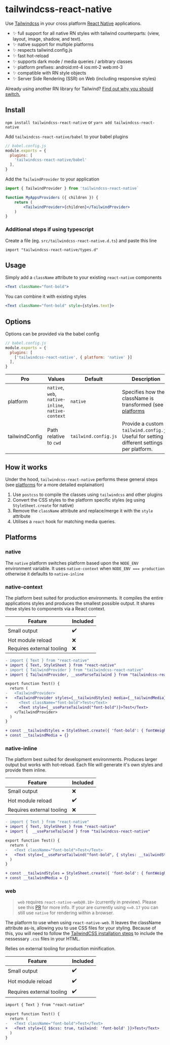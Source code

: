 # tailwindcss-react-native

Use [Tailwindcss](https://tailwindcss.com/) in your cross platform [React Native](https://reactnative.dev/) applications.

* :sparkles: full support for all native RN styles with tailwind counterparts: (view, layout, image, shadow, and text).
* :sparkles: native support for multiple platforms 
* :sparkles: respects tailwind.config.js
* :sparkles: fast hot-reload
* :sparkles: supports dark mode / media queries / arbitrary classes
* :sparkles: platform prefixes: android:mt-4 ios:mt-2 web:mt-3
* :sparkles: compatible with RN style objects
* :sparkles: Server Side Rendering (SSR) on Web (including responsive styles)

Already using another RN library for Tailwind? [Find out why you should switch.](./docs/library-comparision.md)

## Install

`npm install tailwindcss-react-native` or `yarn add tailwindcss-react-native`

Add `tailwindcss-react-native/babel` to your babel plugins 

```js
// babel.config.js
module.exports = {
  plugins: [
    'tailwindcss-react-native/babel'
  ],
}
```
Add the `TailwindProvider` to your application

```jsx
import { TailwindProvider } from 'tailwindcss-react-native`

function MyAppsProviders ({ children }) {
    return (
        <TailwindProvider>{children}</TailwindProvider>
    )
}
```

### Additional steps if using typescript

Create a file (eg. `src/tailwindcss-react-native.d.ts`) and paste this line

```
import "tailwindcss-react-native/types.d"
```

## Usage

Simply add a `className` attribute to your existing `react-native` components

```jsx
<Text className="font-bold">
```

You can combine it with existing styles

```jsx
<Text className="font-bold" style={styles.text}>
```

## Options

Options can be provided via the babel config

```js
// babel.config.js
module.exports = {
  plugins: [
    ['tailwindcss-react-native', { platform: 'native' }]
  ],
}
```

Pro      | Values               | Default  | Description         
---------|----------------------|----------|----------------------
platform | `native`, `web`, `native-inline`, `native-context` | `native` | Specifies how the className is transformed (see [platforms](#platforms) 
tailwindConfig | Path relative to `cwd` | `tailwind.config.js` | Provide a custom `tailwind.config.js`. Useful for setting different settings per platform.


## How it works

Under the hood, `tailwindcss-react-native` performs these general steps (see [platforms](#platforms) for a more detailed explaination)

1. Use `postcss` to compile the classes using `tailwindcss` and other plugins
1. Convert the CSS styles to the platform specific styles (eg using `StyleSheet.create` for native)
1. Remove the `className` attribute and replace/merge it with the `style` attribute
1. Utilises a `react` hook for matching media queries.

## Platforms

### native

The `native` platform switches platform based upon the `NODE_ENV` environment variable. It uses `native-context` when `NODE_ENV === production` otherwise it defaults to `native-inline`

### native-context

The platform best suited for production environments. It compiles the entire applications styles and produces the smallest possible output. It shares these styles to components via a React context.

Feature | Included
------ | -------------
Small output | :heavy_check_mark: 
Hot module reload | :x: 
Requires external tooling | :x: 


```diff
- import { Text } from "react-native"
+ import { Text, StyleSheet } from "react-native"
- import { TailwindProvider } from "tailwindcss-react-native"
+ import { TailwindProvider, __useParseTailwind } from "tailwindcss-react-native"

export function Test() {
  return (
-   <TailwindProvider>
+   <TailwindProvider styles={__tailwindStyles} media={__tailwindMedia}>
-     <Text className="font-bold">Test</Text>
+     <Text style={__useParseTailwind("font-bold")}>Test</Text>
    </TailwindProvider>
  )
}

+ const __tailwindStyles = StyleSheet.create({ 'font-bold': { fontWeight: "700" }})
+ const __tailwindMedia = {}
```

### native-inline

The platform best suited for development environments. Produces larger output but works with hot-reload. Each file will generate it's own styles and provide them inline.

Feature | Included
------ | -------------
Small output | :x: 
Hot module reload | :heavy_check_mark: 
Requires external tooling | :x: 

```diff
- import { Text } from "react-native"
+ import { Text, StyleSheet } from "react-native"
+ import {  __useParseTailwind } from "tailwindcss-react-native"

export function Test() {
  return (
-   <Text className="font-bold">Test</Text>
+   <Text style={__useParseTailwind("font-bold", { styles: __tailwindStyles, media: __tailwindMedia})}>Test</Text>
  )
}

+ const __tailwindStyles = StyleSheet.create({ 'font-bold': { fontWeight: "700" }})
+ const __tailwindMedia = {}
```

### web

> `web` requires `react-native-web@0.18+` (currently in preview). Please see this [PR](https://github.com/necolas/react-native-web/pull/2248) for more info. If your are currently using `<=0.17` you can still use `native` for rendering within a browser.

The platform to use when using `react-native-web`. It leaves the className attribute as-is, allowing you to use CSS files for your styling. Because of this, you will need to follow the [TailwindCSS installation steps](https://tailwindcss.com/docs/installation) to include the nessessary `.css` files in your HTML.

Relies on external tooling for production minification.

Feature | Included
------ | -------------
Small output | :heavy_check_mark: 
Hot module reload | :heavy_check_mark: 
Requires external tooling | :heavy_check_mark: 

```diff
import { Text } from "react-native"

export function Test() {
  return (
-   <Text className="font-bold">Test</Text>
+   <Text style={{ $$css: true, tailwind: 'font-bold' }}>Test</Text>
  )
}
```

##

